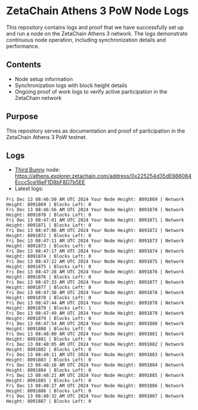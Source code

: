 # ZetaChain Athens 3 PoW Node Logs
This repository contains logs and proof that we have successfully set up and run a node on the ZetaChain Athens 3 network. The logs demonstrate continuous node operation, including synchronization details and performance.

## Contents
- Node setup information
- Synchronization logs with block height details
- Ongoing proof of work logs to verify active participation in the ZetaChain network

## Purpose
This repository serves as documentation and proof of participation in the ZetaChain Athens 3 PoW testnet.

## Logs

- [Third Bunny](https://thirdbunny.xyz/) node: https://athens.explorer.zetachain.com/address/0x225254d35dE666064Eccc5ce16eF1D8bF8D7b5EE
- Latest logs:
```
Fri Dec 13 08:46:50 AM UTC 2024 Your Node Height: 8091869 | Network Height: 8091869 | Blocks Left: 0
Fri Dec 13 08:46:56 AM UTC 2024 Your Node Height: 8091870 | Network Height: 8091870 | Blocks Left: 0
Fri Dec 13 08:47:01 AM UTC 2024 Your Node Height: 8091871 | Network Height: 8091871 | Blocks Left: 0
Fri Dec 13 08:47:06 AM UTC 2024 Your Node Height: 8091872 | Network Height: 8091872 | Blocks Left: 0
Fri Dec 13 08:47:11 AM UTC 2024 Your Node Height: 8091873 | Network Height: 8091873 | Blocks Left: 0
Fri Dec 13 08:47:17 AM UTC 2024 Your Node Height: 8091874 | Network Height: 8091874 | Blocks Left: 0
Fri Dec 13 08:47:22 AM UTC 2024 Your Node Height: 8091875 | Network Height: 8091875 | Blocks Left: 0
Fri Dec 13 08:47:28 AM UTC 2024 Your Node Height: 8091876 | Network Height: 8091876 | Blocks Left: 0
Fri Dec 13 08:47:33 AM UTC 2024 Your Node Height: 8091877 | Network Height: 8091877 | Blocks Left: 0
Fri Dec 13 08:47:38 AM UTC 2024 Your Node Height: 8091878 | Network Height: 8091878 | Blocks Left: 0
Fri Dec 13 08:47:44 AM UTC 2024 Your Node Height: 8091878 | Network Height: 8091879 | Blocks Left: 1
Fri Dec 13 08:47:49 AM UTC 2024 Your Node Height: 8091879 | Network Height: 8091879 | Blocks Left: 0
Fri Dec 13 08:47:54 AM UTC 2024 Your Node Height: 8091880 | Network Height: 8091880 | Blocks Left: 0
Fri Dec 13 08:48:00 AM UTC 2024 Your Node Height: 8091881 | Network Height: 8091881 | Blocks Left: 0
Fri Dec 13 08:48:05 AM UTC 2024 Your Node Height: 8091882 | Network Height: 8091882 | Blocks Left: 0
Fri Dec 13 08:48:11 AM UTC 2024 Your Node Height: 8091883 | Network Height: 8091883 | Blocks Left: 0
Fri Dec 13 08:48:16 AM UTC 2024 Your Node Height: 8091884 | Network Height: 8091884 | Blocks Left: 0
Fri Dec 13 08:48:21 AM UTC 2024 Your Node Height: 8091885 | Network Height: 8091885 | Blocks Left: 0
Fri Dec 13 08:48:27 AM UTC 2024 Your Node Height: 8091886 | Network Height: 8091886 | Blocks Left: 0
Fri Dec 13 08:48:32 AM UTC 2024 Your Node Height: 8091887 | Network Height: 8091887 | Blocks Left: 0
```
